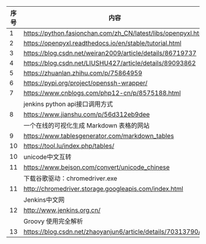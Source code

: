 | 序号 |                              内容                             |
| ---- | ------------------------------------------------------------- |
| 1    | https://python.fasionchan.com/zh_CN/latest/libs/openpyxl.html |
| 2    | https://openpyxl.readthedocs.io/en/stable/tutorial.html       |
| 3    | https://blog.csdn.net/weiran2009/article/details/86719737     |
| 4    | https://blog.csdn.net/LIUSHU427/article/details/89093862      |
| 5    | https://zhuanlan.zhihu.com/p/75864959                         |
| 6    | https://pypi.org/project/openssh-wrapper/                     |
| 7    | https://www.cnblogs.com/php12-cn/p/8575188.html               |
|      | jenkins python api接口调用方式                                 |
| 8    | https://www.jianshu.com/p/56d312eb9dee                        |
|      | 一个在线的可视化生成 Markdown 表格的网站                        |
| 9    | https://www.tablesgenerator.com/markdown_tables               |
| 10   | https://tool.lu/index.php/tables/                             |
| 10   | unicode中文互转                                                |
| 11   | https://www.bejson.com/convert/unicode_chinese                |
|      | 下载谷歌驱动：chromedriver.exe                                 |
| 11   | http://chromedriver.storage.googleapis.com/index.html         |
|     | Jenkins中文网                                                 |
| 12   | http://www.jenkins.org.cn/                                    |
|     | Groovy 使用完全解析                                            |
| 13   | https://blog.csdn.net/zhaoyanjun6/article/details/70313790/   |